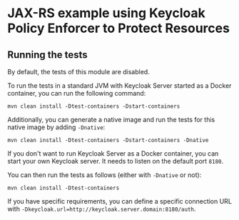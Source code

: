 # JAX-RS example using Keycloak Policy Enforcer to Protect Resources

## Running the tests

By default, the tests of this module are disabled.

To run the tests in a standard JVM with Keycloak Server started as a Docker container, you can run the following command:

```shell
mvn clean install -Dtest-containers -Dstart-containers
```

Additionally, you can generate a native image and run the tests for this native image by adding `-Dnative`:

```shell
mvn clean install -Dtest-containers -Dstart-containers -Dnative
```

If you don't want to run Keycloak Server as a Docker container, you can start your own Keycloak server. It needs to listen on the default port `8180`.

You can then run the tests as follows (either with `-Dnative` or not):

```shell
mvn clean install -Dtest-containers
```

If you have specific requirements, you can define a specific connection URL with `-Dkeycloak.url=http://keycloak.server.domain:8180/auth`.
